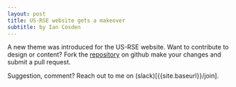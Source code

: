 ```yaml
---
layout: post
title: US-RSE website gets a makeover
subtitle: by Ian Cosden
---
```


A new theme was introduced for the US-RSE website.  Want to contribute to design or content?  Fork the [repository](https://usrse.github.io/usrseweb/) on github make your changes and submit a pull request.  

Suggestion, comment?  Reach out to me on (slack)[{{site.baseurl}}/join].